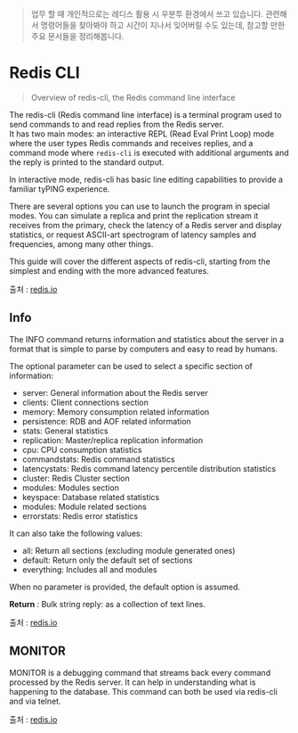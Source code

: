 > 업무 할 때 개인적으로는 레디스 활용 시 우분투 환경에서 쓰고 있습니다. 관련해서 명령어들을 찾아봐야 하고 시간이 지나서 잊어버릴 수도 있는데, 참고할 만한 주요 문서들을 정리해봅니다.

# Redis CLI

> Overview of redis-cli, the Redis command line interface

The redis-cli (Redis command line interface) is a terminal program used to send commands to and read replies from the Redis server. <br/>
It has two main modes: an interactive REPL (Read Eval Print Loop) mode where the user types Redis commands and receives replies, and a command mode where `redis-cli` is executed with additional arguments and the reply is printed to the standard output.

In interactive mode, redis-cli has basic line editing capabilities to provide a familiar tyPING experience.

There are several options you can use to launch the program in special modes. You can simulate a replica and print the replication stream it receives from the primary, check the latency of a Redis server and display statistics, or request ASCII-art spectrogram of latency samples and frequencies, among many other things.

This guide will cover the different aspects of redis-cli, starting from the simplest and ending with the more advanced features.

출처 : [redis.io](https://redis.io/docs/manual/cli/)

## Info

The INFO command returns information and statistics about the server in a format that is simple to parse by computers and easy to read by humans.

The optional parameter can be used to select a specific section of information:

- server: General information about the Redis server
- clients: Client connections section
- memory: Memory consumption related information
- persistence: RDB and AOF related information
- stats: General statistics
- replication: Master/replica replication information
- cpu: CPU consumption statistics
- commandstats: Redis command statistics
- latencystats: Redis command latency percentile distribution statistics
- cluster: Redis Cluster section
- modules: Modules section
- keyspace: Database related statistics
- modules: Module related sections
- errorstats: Redis error statistics

It can also take the following values:

- all: Return all sections (excluding module generated ones)
- default: Return only the default set of sections
- everything: Includes all and modules

When no parameter is provided, the default option is assumed.

**Return** : Bulk string reply: as a collection of text lines.

출처 : [redis.io](https://redis.io/commands/info/)

## MONITOR

MONITOR is a debugging command that streams back every command processed by the Redis server. It can help in understanding what is happening to the database. This command can both be used via redis-cli and via telnet.

출처 : [redis.io](https://redis.io/commands/monitor/)
